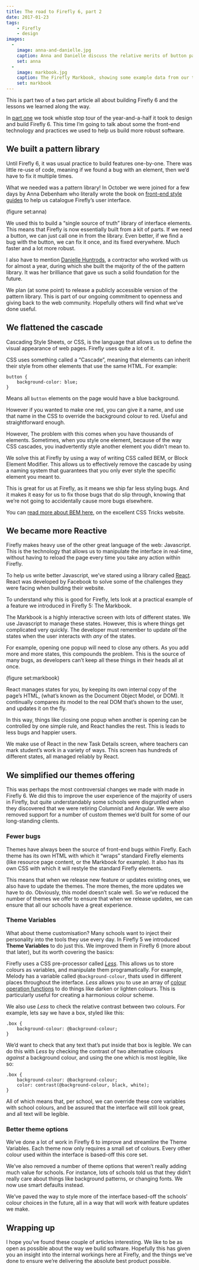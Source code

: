 ```yaml
---
title: The road to Firefly 6, part 2
date: 2017-01-23
tags:
    - Firefly
    - design
images:
  -
    image: anna-and-danielle.jpg
    caption: Anna and Danielle discuss the relative merits of button patterns in the old Firefly office, October 2015
    set: anna
  -
    image: markbook.jpg
    caption: The Firefly Markbook, showing some example data from our training class.
    set: markbook
---
```


This is part two of a two part article all about building Firefly 6 and the lessons we learned along the way.

In [part one](/articles/59) we took whistle stop tour of the year-and-a-half it took to design and build Firefly 6. This time I’m going to talk about some the front-end technology and practices we used to help us build more robust software.


## We built a pattern library

Until Firefly 6, it was usual practice to build features one-by-one. There was little re-use of code, meaning if we found a bug with an element, then we’d have to fix it multiple times.

What we needed was a pattern library! In October we were joined for a few days by Anna Debenham who literally wrote the book on [front-end style guides](http://www.maban.co.uk/projects/front-end-style-guides/) to help us catalogue Firefly’s user interface. 

(figure set:anna)

We used this to build a “single source of truth” library of interface elements. This means that Firefly is now essentially built from a kit of parts. If we need a button, we can just call one in from the library. Even better, if we find a bug with the button, we can fix it once, and its fixed everywhere. Much faster and a lot more robust.

I also have to mention [Danielle Huntrods](https://www.linkedin.com/in/daniellehuntrods/), a contractor who worked with us for almost a year, during which she built the majority of the of the pattern library. It was her brilliance that gave us such a solid foundation for the future.

We plan (at some point) to release a publicly accessible version of the pattern library. This is part of our ongoing commitment to openness and giving back to the web community. Hopefully others will find what we’ve done useful.

## We flattened the cascade

Cascading Style Sheets, or CSS, is the language that allows us to define the visual appearance of web pages. Firefly uses quite a lot of it.

CSS uses something called a “Cascade”, meaning that elements can inherit their style from other elements that use the same HTML. For example:

```
button {
	background-color: blue;
}
```

Means all `button` elements on the page would have a blue background. 

However if you wanted to make one red, you can give it a name, and use that name in the CSS to override the background colour to red. Useful and straightforward enough.

However, The problem with this comes when you have thousands of elements. Sometimes, when you style one element, because of the way CSS cascades, you inadvertently style another element you didn’t mean to.

We solve this at Firefly by using a way of writing CSS called BEM, or Block Element Modifier. This allows us to effectively remove the cascade by using a naming system that guarantees that  you only ever style the specific element you meant to.

This is great for us at Firefly, as it means we ship far less styling bugs. And it makes it easy for us to fix those bugs that do slip through, knowing that we’re not going to accidentally  cause more bugs elsewhere.

You can [read more about BEM here](https://css-tricks.com/bem-101/), on the excellent CSS Tricks website. 

## We became more Reactive

Firefly makes heavy use of the other great language of the web: Javascript. This is the technology that allows us to manipulate the interface in real-time, without having to reload the page every time you take any action within Firefly.

To help us write better Javascript, we’ve stared using a library called [React](https://facebook.github.io/react/). React was developed by Facebook to solve some of the challenges they were facing when building their website. 

To understand why this is good for Firefly, lets look at a practical example of a feature we introduced in Firefly 5: The Markbook.

The Markbook is a highly interactive screen with lots of different states. We use Javascript to manage these states. However, this is where things get complicated very quickly. The developer must remember to update _all_ the states when the user interacts with _any_ of the states. 

For example, opening one popup will need to close any others. As you add more and more states, this compounds the problem. This is the source of many bugs, as developers can’t keep all these things in their heads all at once.

(figure set:markbook)

React manages states for you, by keeping its own internal copy of the page’s HTML, (what’s known as the Document Object Model, or DOM). It continually compares _its_ model  to the real DOM that’s shown to the user, and updates it on the fly.

In this way, things like closing one popup when another is opening can be controlled by one simple rule, and React handles the rest. This is leads to less bugs and happier users.

We make use of React in the new Task Details screen, where teachers can mark student’s work in a variety of ways. This screen has hundreds of different states, all managed reliably by React.

## We simplified our themes offering

This was perhaps the most controversial changes we made with made in Firefly 6. We did this to improve the user experience of the majority of users in Firefly, but quite understandably some schools were disgruntled when they discovered that we were retiring Columnist and Angular. We were also removed support for a number of custom themes we’d built for some of our long-standing clients.

### Fewer bugs

Themes have always been the source of front-end bugs within Firefly. Each theme has its own HTML with which it “wraps” standard Firefly elements (like resource page content, or the Markbook for example). It also has its own CSS with which it will restyle the standard Firefly elements.

This means that when we release new feature or updates existing ones, we also have to update the themes. The more themes, the more updates we have to do. Obviously, this model doesn’t scale well. So we’ve reduced the number of themes we offer to ensure that when we release updates, we can ensure that all our schools have a great experience.

### Theme Variables

What about theme customisation? Many schools want to inject their personality into the tools they use every day. In Firefly 5 we introduced **Theme Variables** to do just this. We improved them in Firefly 6 (more about that later), but its worth covering the basics:

Firefly uses a CSS pre-processor called _[Less](http://lesscss.org/)_. This allows us to store colours as variables, and manipulate them programatically. For example, Melody has a variable called `@background-colour`, thats used in different places throughout the interface. _Less_ allows you to use an array of [colour operation functions](http://lesscss.org/functions/#color-operations) to do things like darken or lighten colours. This is particularly useful for creating a harmonious colour scheme.

We also use _Less_ to check the relative contrast between two colours. For example, lets say we have a box, styled like this:

```
.box {
	background-colour: @background-colour;
}
```

We’d want to check that any text that’s put inside that box is legible. We can do this with _Less_ by checking the contrast of two alternative colours _against_ a background colour, and using the one which is most legible, like so:

```
.box {
	background-colour: @background-colour;
	color: contrast(@background-colour, black, white);
}
```

All of which means that, per school, we can override these core variables with school colours, and be assured that the interface will still look great, and all text will be legible.

### Better theme options

We’ve done a lot of work in Firefly 6 to improve and streamline the Theme Variables. Each theme now only requires a small set of colours. Every other colour used within the interface is based-off this core set.

We’ve also removed a number of theme options that weren’t really adding much value for schools. For instance, lots of schools told us that they didn’t really care about things like background patterns, or changing fonts. We now use smart defaults instead. 

We’ve paved the way to style more of the interface based-off the schools’ colour choices in the future, all in a way that will work with feature updates we make.

## Wrapping up

I hope you’ve found these couple of articles interesting. We like to be as open as possible about the way we build software. Hopefully this has given you an insight into the internal workings here at Firefly, and the things we’ve done to ensure we’re delivering the absolute best product possible. 



